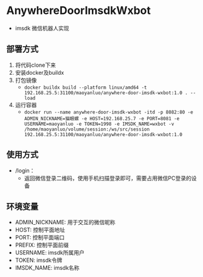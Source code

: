 # AnywhereDoorImsdkWxbot
* imsdk 微信机器人实现

## 部署方式
1. 将代码clone下来
2. 安装docker及buildx
3. 打包镜像
   * `docker buildx build --platform linux/amd64 -t 192.168.25.5:31100/maoyanluo/anywhere-door-imsdk-wxbot:1.0 . --load`
4. 运行容器
   * `docker run --name anywhere-door-imsdk-wxbot -itd -p 8082:80 -e ADMIN_NICKNAME=猫眼螺 -e HOST=192.168.25.7 -e PORT=8081 -e USERNAME=maoyanluo -e TOKEN=1998 -e IMSDK_NAME=wxbot -v /home/maoyanluo/volume/session:/ws/src/session 192.168.25.5:31100/maoyanluo/anywhere-door-imsdk-wxbot:1.0`

## 使用方式
* /login：
  * 返回微信登录二维码，使用手机扫描登录即可，需要占用微信PC登录的设备

## 环境变量
* ADMIN_NICKNAME: 用于交互的微信昵称
* HOST: 控制平面地址
* PORT: 控制平面端口
* PREFIX: 控制平面前缀
* USERNAME: imsdk所属用户
* TOKEN: imsdk令牌
* IMSDK_NAME: imsdk名称